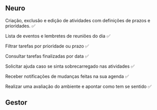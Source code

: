 ## Neuro

Criação, exclusão e edição de atividades com definições de prazos e prioridades. ✅

Lista de eventos e lembretes de reuniões do dia ✅

Filtrar tarefas por prioridade ou prazo ✅

Consultar tarefas finalizadas por data ✅

Solicitar ajuda caso se sinta sobrecarregado nas atividades ✅

Receber notificações de mudanças feitas na sua agenda ✅

Realizar uma avaliação do ambiente e apontar como tem se sentido ✅

## Gestor
